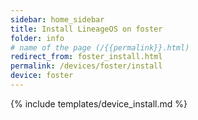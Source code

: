 ```yaml
---
sidebar: home_sidebar
title: Install LineageOS on foster
folder: info
# name of the page (/{{permalink}}.html)
redirect_from: foster_install.html
permalink: /devices/foster/install
device: foster
---
```

{% include templates/device_install.md %}
